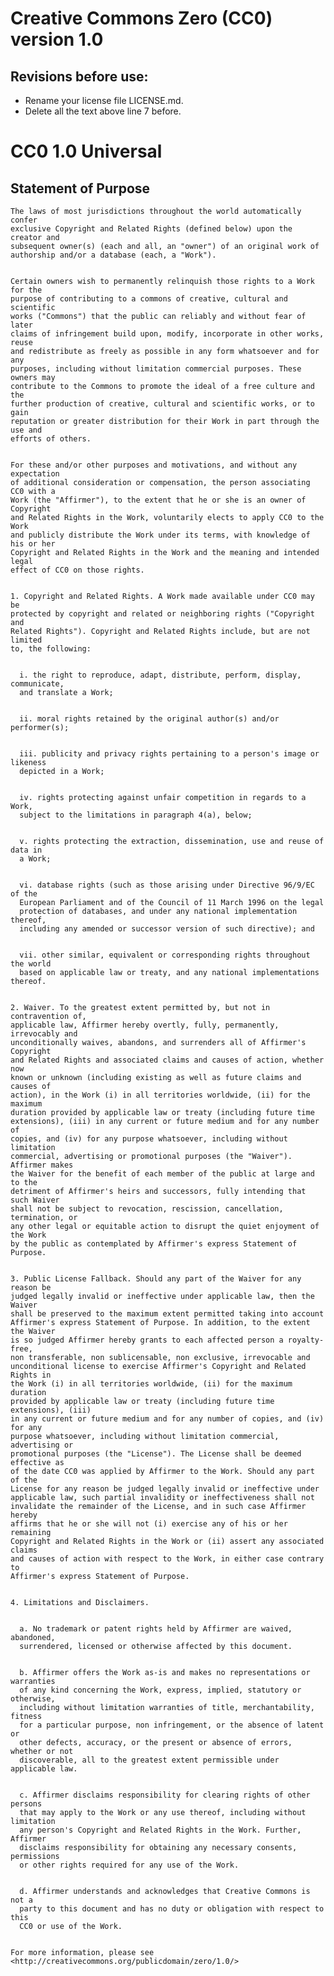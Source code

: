 # Creative Commons Zero (CC0) version 1.0


## Revisions before use:
- Rename your license file LICENSE.md.
- Delete all the text above line 7 before.

# CC0 1.0 Universal
	

## Statement of Purpose
	

	The laws of most jurisdictions throughout the world automatically confer
	exclusive Copyright and Related Rights (defined below) upon the creator and
	subsequent owner(s) (each and all, an "owner") of an original work of
	authorship and/or a database (each, a "Work").
	

	Certain owners wish to permanently relinquish those rights to a Work for the
	purpose of contributing to a commons of creative, cultural and scientific
	works ("Commons") that the public can reliably and without fear of later
	claims of infringement build upon, modify, incorporate in other works, reuse
	and redistribute as freely as possible in any form whatsoever and for any
	purposes, including without limitation commercial purposes. These owners may
	contribute to the Commons to promote the ideal of a free culture and the
	further production of creative, cultural and scientific works, or to gain
	reputation or greater distribution for their Work in part through the use and
	efforts of others.
	

	For these and/or other purposes and motivations, and without any expectation
	of additional consideration or compensation, the person associating CC0 with a
	Work (the "Affirmer"), to the extent that he or she is an owner of Copyright
	and Related Rights in the Work, voluntarily elects to apply CC0 to the Work
	and publicly distribute the Work under its terms, with knowledge of his or her
	Copyright and Related Rights in the Work and the meaning and intended legal
	effect of CC0 on those rights.
	

	1. Copyright and Related Rights. A Work made available under CC0 may be
	protected by copyright and related or neighboring rights ("Copyright and
	Related Rights"). Copyright and Related Rights include, but are not limited
	to, the following:
	

	  i. the right to reproduce, adapt, distribute, perform, display, communicate,
	  and translate a Work;
	

	  ii. moral rights retained by the original author(s) and/or performer(s);
	

	  iii. publicity and privacy rights pertaining to a person's image or likeness
	  depicted in a Work;
	

	  iv. rights protecting against unfair competition in regards to a Work,
	  subject to the limitations in paragraph 4(a), below;
	

	  v. rights protecting the extraction, dissemination, use and reuse of data in
	  a Work;
	

	  vi. database rights (such as those arising under Directive 96/9/EC of the
	  European Parliament and of the Council of 11 March 1996 on the legal
	  protection of databases, and under any national implementation thereof,
	  including any amended or successor version of such directive); and
	

	  vii. other similar, equivalent or corresponding rights throughout the world
	  based on applicable law or treaty, and any national implementations thereof.
	

	2. Waiver. To the greatest extent permitted by, but not in contravention of,
	applicable law, Affirmer hereby overtly, fully, permanently, irrevocably and
	unconditionally waives, abandons, and surrenders all of Affirmer's Copyright
	and Related Rights and associated claims and causes of action, whether now
	known or unknown (including existing as well as future claims and causes of
	action), in the Work (i) in all territories worldwide, (ii) for the maximum
	duration provided by applicable law or treaty (including future time
	extensions), (iii) in any current or future medium and for any number of
	copies, and (iv) for any purpose whatsoever, including without limitation
	commercial, advertising or promotional purposes (the "Waiver"). Affirmer makes
	the Waiver for the benefit of each member of the public at large and to the
	detriment of Affirmer's heirs and successors, fully intending that such Waiver
	shall not be subject to revocation, rescission, cancellation, termination, or
	any other legal or equitable action to disrupt the quiet enjoyment of the Work
	by the public as contemplated by Affirmer's express Statement of Purpose.
	

	3. Public License Fallback. Should any part of the Waiver for any reason be
	judged legally invalid or ineffective under applicable law, then the Waiver
	shall be preserved to the maximum extent permitted taking into account
	Affirmer's express Statement of Purpose. In addition, to the extent the Waiver
	is so judged Affirmer hereby grants to each affected person a royalty-free,
	non transferable, non sublicensable, non exclusive, irrevocable and
	unconditional license to exercise Affirmer's Copyright and Related Rights in
	the Work (i) in all territories worldwide, (ii) for the maximum duration
	provided by applicable law or treaty (including future time extensions), (iii)
	in any current or future medium and for any number of copies, and (iv) for any
	purpose whatsoever, including without limitation commercial, advertising or
	promotional purposes (the "License"). The License shall be deemed effective as
	of the date CC0 was applied by Affirmer to the Work. Should any part of the
	License for any reason be judged legally invalid or ineffective under
	applicable law, such partial invalidity or ineffectiveness shall not
	invalidate the remainder of the License, and in such case Affirmer hereby
	affirms that he or she will not (i) exercise any of his or her remaining
	Copyright and Related Rights in the Work or (ii) assert any associated claims
	and causes of action with respect to the Work, in either case contrary to
	Affirmer's express Statement of Purpose.
	

	4. Limitations and Disclaimers.
	

	  a. No trademark or patent rights held by Affirmer are waived, abandoned,
	  surrendered, licensed or otherwise affected by this document.
	

	  b. Affirmer offers the Work as-is and makes no representations or warranties
	  of any kind concerning the Work, express, implied, statutory or otherwise,
	  including without limitation warranties of title, merchantability, fitness
	  for a particular purpose, non infringement, or the absence of latent or
	  other defects, accuracy, or the present or absence of errors, whether or not
	  discoverable, all to the greatest extent permissible under applicable law.
	

	  c. Affirmer disclaims responsibility for clearing rights of other persons
	  that may apply to the Work or any use thereof, including without limitation
	  any person's Copyright and Related Rights in the Work. Further, Affirmer
	  disclaims responsibility for obtaining any necessary consents, permissions
	  or other rights required for any use of the Work.
	

	  d. Affirmer understands and acknowledges that Creative Commons is not a
	  party to this document and has no duty or obligation with respect to this
	  CC0 or use of the Work.
	

	For more information, please see
	<http://creativecommons.org/publicdomain/zero/1.0/>
